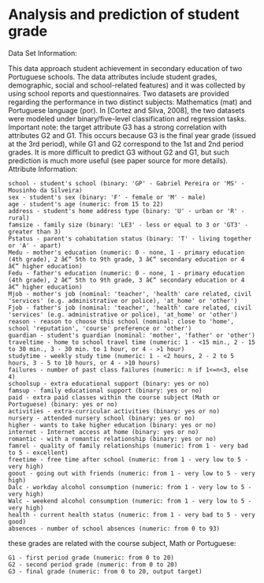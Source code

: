 # Analysis and prediction of student grade

Data Set Information:

This data approach student achievement in secondary education of two Portuguese schools. The data attributes include student grades, demographic, social and school-related features) and it was collected by using school reports and questionnaires. Two datasets are provided regarding the performance in two distinct subjects: Mathematics (mat) and Portuguese language (por). In [Cortez and Silva, 2008], the two datasets were modeled under binary/five-level classification and regression tasks. Important note: the target attribute G3 has a strong correlation with attributes G2 and G1. This occurs because G3 is the final year grade (issued at the 3rd period), while G1 and G2 correspond to the 1st and 2nd period grades. It is more difficult to predict G3 without G2 and G1, but such prediction is much more useful (see paper source for more details).
Attribute Information:

    school - student's school (binary: 'GP' - Gabriel Pereira or 'MS' - Mousinho da Silveira)
    sex - student's sex (binary: 'F' - female or 'M' - male)
    age - student's age (numeric: from 15 to 22)
    address - student's home address type (binary: 'U' - urban or 'R' - rural)
    famsize - family size (binary: 'LE3' - less or equal to 3 or 'GT3' - greater than 3)
    Pstatus - parent's cohabitation status (binary: 'T' - living together or 'A' - apart)
    Medu - mother's education (numeric: 0 - none, 1 - primary education (4th grade), 2 â€“ 5th to 9th grade, 3 â€“ secondary education or 4 â€“ higher education)
    Fedu - father's education (numeric: 0 - none, 1 - primary education (4th grade), 2 â€“ 5th to 9th grade, 3 â€“ secondary education or 4 â€“ higher education)
    Mjob - mother's job (nominal: 'teacher', 'health' care related, civil 'services' (e.g. administrative or police), 'at_home' or 'other')
    Fjob - father's job (nominal: 'teacher', 'health' care related, civil 'services' (e.g. administrative or police), 'at_home' or 'other')
    reason - reason to choose this school (nominal: close to 'home', school 'reputation', 'course' preference or 'other')
    guardian - student's guardian (nominal: 'mother', 'father' or 'other')
    traveltime - home to school travel time (numeric: 1 - <15 min., 2 - 15 to 30 min., 3 - 30 min. to 1 hour, or 4 - >1 hour)
    studytime - weekly study time (numeric: 1 - <2 hours, 2 - 2 to 5 hours, 3 - 5 to 10 hours, or 4 - >10 hours)
    failures - number of past class failures (numeric: n if 1<=n<3, else 4)
    schoolsup - extra educational support (binary: yes or no)
    famsup - family educational support (binary: yes or no)
    paid - extra paid classes within the course subject (Math or Portuguese) (binary: yes or no)
    activities - extra-curricular activities (binary: yes or no)
    nursery - attended nursery school (binary: yes or no)
    higher - wants to take higher education (binary: yes or no)
    internet - Internet access at home (binary: yes or no)
    romantic - with a romantic relationship (binary: yes or no)
    famrel - quality of family relationships (numeric: from 1 - very bad to 5 - excellent)
    freetime - free time after school (numeric: from 1 - very low to 5 - very high)
    goout - going out with friends (numeric: from 1 - very low to 5 - very high)
    Dalc - workday alcohol consumption (numeric: from 1 - very low to 5 - very high)
    Walc - weekend alcohol consumption (numeric: from 1 - very low to 5 - very high)
    health - current health status (numeric: from 1 - very bad to 5 - very good)
    absences - number of school absences (numeric: from 0 to 93)

these grades are related with the course subject, Math or Portuguese:

    G1 - first period grade (numeric: from 0 to 20)
    G2 - second period grade (numeric: from 0 to 20)
    G3 - final grade (numeric: from 0 to 20, output target)

